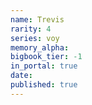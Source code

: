 ```yaml
---
name: Trevis
rarity: 4
series: voy
memory_alpha:
bigbook_tier: -1
in_portal: true
date:
published: true
---
```



